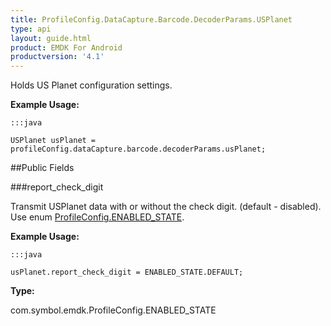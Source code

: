 ```yaml
---
title: ProfileConfig.DataCapture.Barcode.DecoderParams.USPlanet
type: api
layout: guide.html
product: EMDK For Android
productversion: '4.1'
---
```



Holds US Planet configuration settings. 
 
 

**Example Usage:**
	
	:::java
	
	USPlanet usPlanet = profileConfig.dataCapture.barcode.decoderParams.usPlanet;
	


##Public Fields

###report_check_digit

Transmit USPlanet data with or without the check digit. (default - disabled). 
 Use enum [ ProfileConfig.ENABLED_STATE](../ProfileConfig-ENABLED_STATE).
 
 

**Example Usage:**
	
	:::java
	
	usPlanet.report_check_digit = ENABLED_STATE.DEFAULT;
	


**Type:**

com.symbol.emdk.ProfileConfig.ENABLED_STATE












